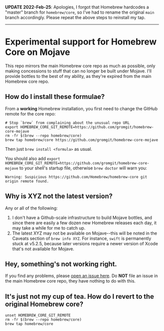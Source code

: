 **UPDATE 2022-Feb-25**: Apologies, I forgot that Homebrew hardcodes a "master" branch for `homebrew/core`, so I've had to rename the original `main` branch accordingly. Please repeat the above steps to reinstall my tap.

---

# Experimental support for Homebrew Core on Mojave

This repo mirrors the main Homebrew core repo as much as possible, only making concessions to stuff that can no longer be built under Mojave. I'll provide bottles to the best of my ability, as they're expired from the main Homebrew core repo.

## How do I install these formulae?

From a **working** Homebrew installation, you first need to change the GitHub remote for the core repo:
```
# Stop `brew` from complaining about the unusual repo URL
export HOMEBREW_CORE_GIT_REMOTE=https://github.com/gromgit/homebrew-core-mojave
rm -fr $(brew --repo homebrew/core)
brew tap homebrew/core https://github.com/gromgit/homebrew-core-mojave
```
Then just `brew install <formula>` as usual.

You should also add `export HOMEBREW_CORE_GIT_REMOTE=https://github.com/gromgit/homebrew-core-mojave` to your shell's startup file, otherwise `brew doctor` will warn you:
```
Warning: Suspicious https://github.com/Homebrew/homebrew-core git origin remote found.
```

## Why is XYZ not the latest version?

Any or all of the following:

1. I don't have a Github-scale infrastructure to build Mojave bottles, and since there are easily a few dozen new Homebrew releases each day, it may take a while for me to catch up.
2. The latest XYZ may not be available on Mojave--this will be noted in the Caveats section of `brew info XYZ`. For instance, `swift` is permanently stuck at v5.2.5, because later versions require a newer version of Xcode that's not available for Mojave.

## Hey, something's not working right.

If you find any problems, please [open an issue here](https://github.com/gromgit/homebrew-core-mojave/issues/new/choose). Do **NOT** file an issue in the main Homebrew core repo, they have nothing to do with this.

## It's just not my cup of tea. How do I revert to the original Homebrew core?

```
unset HOMEBREW_CORE_GIT_REMOTE
rm -fr $(brew --repo homebrew/core)
brew tap homebrew/core
```
